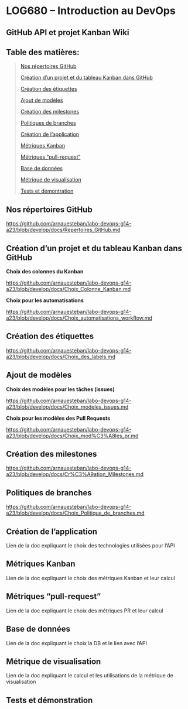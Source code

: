 # LOG680 – Introduction au DevOps

## GitHub API et projet Kanban Wiki 

## **Table des matières:**
>[Nos répertoires GitHub](#nos-répertoires-github)
>
>[Création d’un projet et du tableau Kanban dans GitHub](#création-dun-projet-et-du-tableau-kanban-dans-github)
>
>[Création des étiquettes](#création-des-étiquettes)
>
>[Ajout de modèles](#ajout-de-modèles)
>
>[Création des milestones](#création-des-milestones)
>
>[Politiques de branches](#politiques-de-branches)
>
>[Création de l’application](#création-de-lapplication)
>
>[Métriques Kanban](#métriques-kanban) 
>
>[Métriques “pull-request”](#métriques-pull-request)
>
>[Base de données](#base-de-données)
>
>[Métrique de visualisation](#métrique-de-visualisation)
>
>[Tests et démontration](#tests-et-démonstration)

## Nos répertoires GitHub

https://github.com/arnauesteban/labo-devops-g14-a23/blob/develop/docs/Repertoires_GitHub.md

## Création d’un projet et du tableau Kanban dans GitHub
**Choix des colonnes du Kanban**

https://github.com/arnauesteban/labo-devops-g14-a23/blob/develop/docs/Choix_Colonne_Kanban.md

**Choix pour les automatisations**

https://github.com/arnauesteban/labo-devops-g14-a23/blob/develop/docs/Choix_automatisations_workflow.md

## Création des étiquettes
https://github.com/arnauesteban/labo-devops-g14-a23/blob/develop/docs/Choix_des_labels.md

## Ajout de modèles
**Choix des modèles pour les tâches (issues)**

https://github.com/arnauesteban/labo-devops-g14-a23/blob/develop/docs/Choix_modeles_issues.md

**Choix pour les modèles des Pull Requests**

https://github.com/arnauesteban/labo-devops-g14-a23/blob/develop/docs/Choix_mod%C3%A8les_pr.md

## Création des milestones

https://github.com/arnauesteban/labo-devops-g14-a23/blob/develop/docs/Cr%C3%A9ation_Milestones.md

## Politiques de branches
https://github.com/arnauesteban/labo-devops-g14-a23/blob/develop/docs/Choix_Politique_de_branches.md

## Création de l’application
Lien de la doc expliquant le choix des technologies utilisées pour l’API
## Métriques Kanban 
Lien de la doc expliquant le choix des métriques Kanban et leur calcul
## Métriques “pull-request” 
Lien de la doc expliquant le choix des métriques PR et leur calcul
## Base de données
Lien de la doc expliquant le choix la DB et le lien avec l’API
## Métrique de visualisation
Lien de la doc expliquant le calcul et les utilisations de la métrique de visualisation

## Tests et démonstration